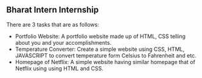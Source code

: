 ## Bharat Intern Internship
There are 3 tasks that are as follows:

* Portfolio Website: A portfolio website made up of HTML, CSS telling about you and your accomplishments.
* Temperature Converter: Create a simple website using CSS, HTML, JAVASCRIPT to convert temperature form Celsius to Fahrenheit and etc.
* Homepage of Netflix: A simple website having similar homepage that of Netflix using using HTML and CSS.
